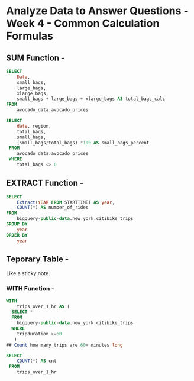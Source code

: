 # Analyze Data to Answer Questions - Week 4 - Common Calculation Formulas

## SUM Function - 
``` SQL
SELECT
    Date, 
    small_bags,
    large_bags, 
    xlarge_bags, 
    small_bags + large_bags + xlarge_bags AS total_bags_calc
FROM
    avocado_data.avocado_prices
```
```SQL
SELECT 
    date, region, 
    total_bags, 
    small_bags,
    (small_bags/total_bags) *100 AS small_bags_percent
 FROM
    avocado_data.avocado_prices
 WHERE
    total_bags <> 0
```

## EXTRACT Function - 
```SQL
SELECT
    Extract(YEAR FROM STARTTIME) AS year, 
    COUNT(*) AS number_of_rides
FROM
    bigquery-public-data.new_york.citibike_trips
GROUP BY
    year
ORDER BY 
    year
```
## Teporary Table -
Like a sticky note. 

### WITH Function - 

```SQL
WITH 
    trips_over_1_hr AS (
  SELECT *
  FROM
    bigquery-public-data.new_york.citibike_trips
  WHERE 
    tripduration >=60
   )
## Count how many trips are 60+ minutes long

SELECT
    COUNT(*) AS cnt
 FROM
    trips_over_1_hr


```




